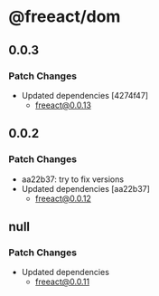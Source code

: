 # @freeact/dom

## 0.0.3

### Patch Changes

- Updated dependencies [4274f47]
  - freeact@0.0.13

## 0.0.2

### Patch Changes

- aa22b37: try to fix versions
- Updated dependencies [aa22b37]
  - freeact@0.0.12

## null

### Patch Changes

- Updated dependencies
  - freeact@0.0.11
